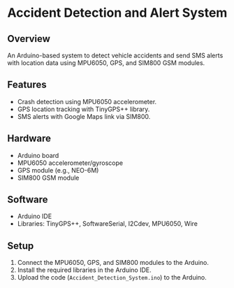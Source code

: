 # Accident Detection and Alert System

## Overview
An Arduino-based system to detect vehicle accidents and send SMS alerts with location data using MPU6050, GPS, and SIM800 GSM modules.

## Features
- Crash detection using MPU6050 accelerometer.
- GPS location tracking with TinyGPS++ library.
- SMS alerts with Google Maps link via SIM800.

## Hardware
- Arduino board
- MPU6050 accelerometer/gyroscope
- GPS module (e.g., NEO-6M)
- SIM800 GSM module

## Software
- Arduino IDE
- Libraries: TinyGPS++, SoftwareSerial, I2Cdev, MPU6050, Wire

## Setup
1. Connect the MPU6050, GPS, and SIM800 modules to the Arduino.
2. Install the required libraries in the Arduino IDE.
3. Upload the code (`Accident_Detection_System.ino`) to the Arduino.

